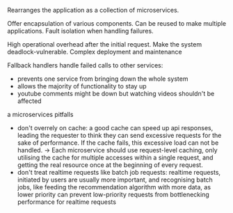Rearranges the application as a collection of microservices.
  

Offer encapsulation of various components.
Can be reused to make multiple applications.
Fault isolation when handling failures.

High operational overhead after the initial request.
Make the system deadlock-vulnerable.
Complex deployment and maintenance

Fallback handlers handle failed calls to other services:
+ prevents one service from bringing down the whole system
+ allows the majority of functionality to stay up
+ youtube comments might be down but watching videos shouldn't be affected

a microservices pitfalls
+ don't overrely on cache: a good cache can speed up api responses, leading the requester to think they can send excessive requests for the sake of performance. If the cache fails, this excessive load can not be handled. -> Each microservice should use request-level caching, only utilising the cache for multiple accesses within a single request, and getting the real resource once at the beginning of every request.
+ don't treat realtime requests like batch job requests: realtime requests, initiated by users are usually more important, and recognising batch jobs, like feeding the recommendation algorithm with more data, as lower priority can prevent low-priority requests from bottlenecking performance for realtime requests